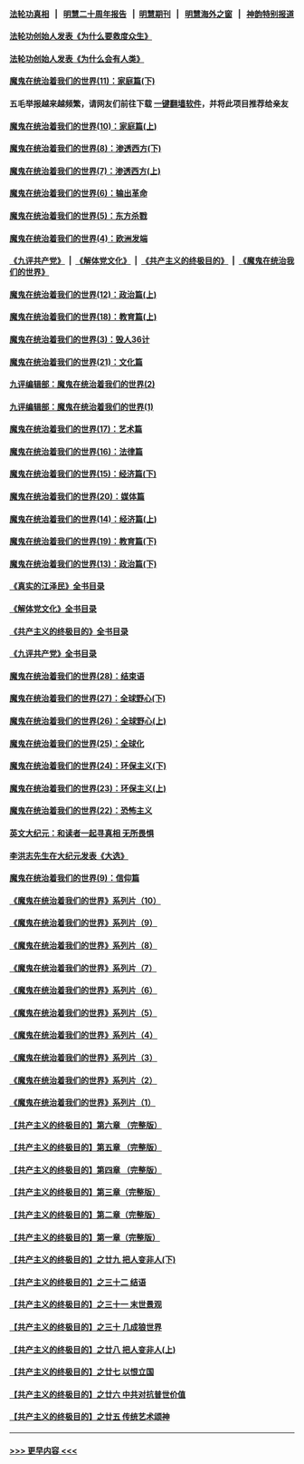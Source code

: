 #### [法轮功真相](https://github.com/gfw-breaker/truth/blob/master/README.md?t=0) &nbsp;&nbsp;|&nbsp;&nbsp; [明慧二十周年报告](https://github.com/gfw-breaker/mh-reports/blob/master/README.md?t=0) &nbsp;&nbsp;|&nbsp;&nbsp;[明慧期刊](https://github.com/gfw-breaker/mh-qikan) &nbsp;&nbsp;|&nbsp;&nbsp; [明慧海外之窗](https://github.com/gfw-breaker/mh-news/blob/master/README.md?t=0) &nbsp;&nbsp;|&nbsp;&nbsp; [神韵特别报道](https://github.com/gfw-breaker/mh-news/blob/master/shenyun.md?t=0)
#### [法轮功创始人发表《为什么要救度众生》](../pages/nsc422/n13975246.md?t=06271244) 
#### [法轮功创始人发表《为什么会有人类》](../pages/nsc422/n13912117.md?t=06271244) 
#### [魔鬼在统治着我们的世界(11)：家庭篇(下)](../pages/nsc422/n10440961.md?t=06271244) 
#### 五毛举报越来越频繁，请网友们前往下载 [一键翻墙软件](https://github.com/gfw-breaker/ssr-accounts)，并将此项目推荐给亲友
#### [魔鬼在统治着我们的世界(10)：家庭篇(上)](../pages/nsc422/n10435448.md?t=06271244) 
#### [魔鬼在统治着我们的世界(8)：渗透西方(下)](../pages/nsc422/n10429603.md?t=06271244) 
#### [魔鬼在统治着我们的世界(7)：渗透西方(上)](../pages/nsc422/n10426013.md?t=06271244) 
#### [魔鬼在统治着我们的世界(6)：输出革命](../pages/nsc422/n10421536.md?t=06271244) 
#### [魔鬼在统治着我们的世界(5)：东方杀戮](../pages/nsc422/n10417707.md?t=06271244) 
#### [魔鬼在统治着我们的世界(4)：欧洲发端](../pages/nsc422/n10414890.md?t=06271244) 
#### [《九评共产党》](https://github.com/begood0513/9ping.md/blob/master/README.md) &nbsp;|&nbsp; [《解体党文化》](../../../../jtdwh.md/blob/master/README.md)  &nbsp;|&nbsp; [《共产主义的终极目的》](../../../../gczydzjmd.md/blob/master/README.md) &nbsp;|&nbsp; [《魔鬼在统治我们的世界》](../../../../mgztzwmdsj.md/blob/master/README.md) 
#### [魔鬼在统治着我们的世界(12)：政治篇(上)](../pages/nsc422/n10444576.md?t=06271244) 
#### [魔鬼在统治着我们的世界(18)：教育篇(上)](../pages/nsc422/n10526970.md?t=06271244) 
#### [魔鬼在统治着我们的世界(3)：毁人36计](../pages/nsc422/n10411583.md?t=06271244) 
#### [魔鬼在统治着我们的世界(21)：文化篇](../pages/nsc422/n10597706.md?t=06271244) 
#### [九评编辑部：魔鬼在统治着我们的世界(2)](../pages/nsc422/n10410036.md?t=06271244) 
#### [九评编辑部：魔鬼在统治着我们的世界(1)](../pages/nsc422/n10406825.md?t=06271244) 
#### [魔鬼在统治着我们的世界(17)：艺术篇](../pages/nsc422/n10499093.md?t=06271244) 
#### [魔鬼在统治着我们的世界(16)：法律篇](../pages/nsc422/n10485969.md?t=06271244) 
#### [魔鬼在统治着我们的世界(15)：经济篇(下)](../pages/nsc422/n10469975.md?t=06271244) 
#### [魔鬼在统治着我们的世界(20)：媒体篇](../pages/nsc422/n10586579.md?t=06271244) 
#### [魔鬼在统治着我们的世界(14)：经济篇(上)](../pages/nsc422/n10457370.md?t=06271244) 
#### [魔鬼在统治着我们的世界(19)：教育篇(下)](../pages/nsc422/n10564808.md?t=06271244) 
#### [魔鬼在统治着我们的世界(13)：政治篇(下)](../pages/nsc422/n10448270.md?t=06271244) 
#### [《真实的江泽民》全书目录](../pages/nsc422/n13721399.md?t=06271244) 
#### [《解体党文化》全书目录](../pages/nsc422/n13721157.md?t=06271244) 
#### [《共产主义的终极目的》全书目录](../pages/nsc422/n13721048.md?t=06271244) 
#### [《九评共产党》全书目录](../pages/nsc422/n13708085.md?t=06271244) 
#### [魔鬼在统治着我们的世界(28)：结束语](../pages/nsc422/n10936246.md?t=06271244) 
#### [魔鬼在统治着我们的世界(27)：全球野心(下)](../pages/nsc422/n10928319.md?t=06271244) 
#### [魔鬼在统治着我们的世界(26)：全球野心(上)](../pages/nsc422/n10900318.md?t=06271244) 
#### [魔鬼在统治着我们的世界(25)：全球化](../pages/nsc422/n10788205.md?t=06271244) 
#### [魔鬼在统治着我们的世界(24)：环保主义(下)](../pages/nsc422/n10695307.md?t=06271244) 
#### [魔鬼在统治着我们的世界(23)：环保主义(上)](../pages/nsc422/n10688613.md?t=06271244) 
#### [魔鬼在统治着我们的世界(22)：恐怖主义](../pages/nsc422/n10614727.md?t=06271244) 
#### [英文大纪元：和读者一起寻真相 无所畏惧](../pages/nsc422/n12542027.md?t=06271244) 
#### [李洪志先生在大纪元发表《大选》](../pages/nsc422/n12534746.md?t=06271244) 
#### [魔鬼在统治着我们的世界(9)：信仰篇](../pages/nsc422/n10432159.md?t=06271244) 
#### [《魔鬼在统治着我们的世界》系列片（10）](../pages/nsc422/n12292670.md?t=06271244) 
#### [《魔鬼在统治着我们的世界》系列片（9）](../pages/nsc422/n12290859.md?t=06271244) 
#### [《魔鬼在统治着我们的世界》系列片（8）](../pages/nsc422/n12287445.md?t=06271244) 
#### [《魔鬼在统治着我们的世界》系列片（7）](../pages/nsc422/n12283425.md?t=06271244) 
#### [《魔鬼在统治着我们的世界》系列片（6）](../pages/nsc422/n12282314.md?t=06271244) 
#### [《魔鬼在统治着我们的世界》系列片（5）](../pages/nsc422/n12281419.md?t=06271244) 
#### [《魔鬼在统治着我们的世界》系列片（4）](../pages/nsc422/n12274024.md?t=06271244) 
#### [《魔鬼在统治着我们的世界》系列片（3）](../pages/nsc422/n12271322.md?t=06271244) 
#### [《魔鬼在统治着我们的世界》系列片（2）](../pages/nsc422/n12269049.md?t=06271244) 
#### [《魔鬼在统治着我们的世界》系列片（1）](../pages/nsc422/n12267575.md?t=06271244) 
#### [【共产主义的终极目的】第六章 （完整版）](../pages/nsc422/n11428913.md?t=06271244) 
#### [【共产主义的终极目的】第五章 （完整版）](../pages/nsc422/n11428912.md?t=06271244) 
#### [【共产主义的终极目的】第四章 （完整版）](../pages/nsc422/n11428907.md?t=06271244) 
#### [【共产主义的终极目的】第三章（完整版）](../pages/nsc422/n11428848.md?t=06271244) 
#### [【共产主义的终极目的】第二章（完整版）](../pages/nsc422/n11428831.md?t=06271244) 
#### [【共产主义的终极目的】第一章（完整版）](../pages/nsc422/n11417651.md?t=06271244) 
#### [【共产主义的终极目的】之廿九 把人变非人(下)](../pages/nsc422/n11344140.md?t=06271244) 
#### [【共产主义的终极目的】之三十二 结语](../pages/nsc422/n11360535.md?t=06271244) 
#### [【共产主义的终极目的】之三十一 末世景观](../pages/nsc422/n11351129.md?t=06271244) 
#### [【共产主义的终极目的】之三十 几成狼世界](../pages/nsc422/n11348280.md?t=06271244) 
#### [【共产主义的终极目的】之廿八 把人变非人(上)](../pages/nsc422/n11340492.md?t=06271244) 
#### [【共产主义的终极目的】之廿七 以恨立国](../pages/nsc422/n11336944.md?t=06271244) 
#### [【共产主义的终极目的】之廿六 中共对抗普世价值](../pages/nsc422/n11324785.md?t=06271244) 
#### [【共产主义的终极目的】之廿五 传统艺术颂神](../pages/nsc422/n11296396.md?t=06271244) 

----
#### [ >>> 更早内容 <<< ](../indexes/nsc422-earlier.md)
